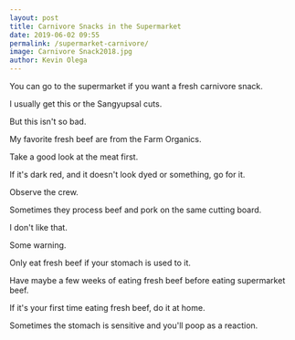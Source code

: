 ```yaml
--- 
layout: post 
title: Carnivore Snacks in the Supermarket
date: 2019-06-02 09:55
permalink: /supermarket-carnivore/ 
image: Carnivore Snack2018.jpg
author: Kevin Olega 
--- 
```

You can go to the supermarket if you want a fresh carnivore snack.

I usually get this or the Sangyupsal cuts.

But this isn't so bad.

My favorite fresh beef are from the Farm Organics.

Take a good look at the meat first.

If it's dark red, and it doesn't look dyed or something, go for it.

Observe the crew.

Sometimes they process beef and pork on the same cutting board. 

I don't like that.

Some warning.

Only eat fresh beef if your stomach is used to it.

Have maybe a few weeks of eating fresh beef before eating supermarket beef.

If it's your first time eating fresh beef, do it at home.

Sometimes the stomach is sensitive and you'll poop as a reaction.
